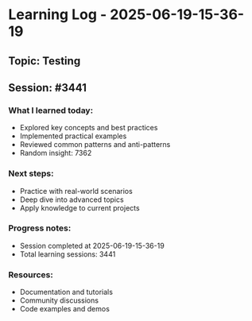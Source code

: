 # Learning Log - 2025-06-19-15-36-19

## Topic: Testing
## Session: #3441

### What I learned today:
- Explored key concepts and best practices
- Implemented practical examples  
- Reviewed common patterns and anti-patterns
- Random insight: 7362

### Next steps:
- Practice with real-world scenarios
- Deep dive into advanced topics
- Apply knowledge to current projects

### Progress notes:
- Session completed at 2025-06-19-15-36-19
- Total learning sessions: 3441

### Resources:
- Documentation and tutorials
- Community discussions
- Code examples and demos
